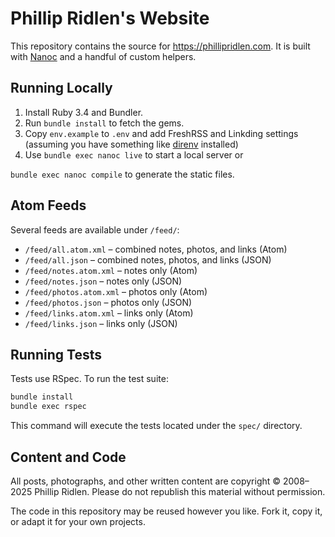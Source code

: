# Phillip Ridlen's Website

This repository contains the source for <https://phillipridlen.com>.
It is built with [Nanoc](https://nanoc.app) and a handful of custom
helpers.

## Running Locally

1. Install Ruby 3.4 and Bundler.
1. Run `bundle install` to fetch the gems.
1. Copy `env.example` to `.env` and add FreshRSS and Linkding settings
   (assuming you have something like [direnv] installed)
1. Use `bundle exec nanoc live` to start a local server or

`bundle exec nanoc compile` to generate the static files.

[direnv]: https://direnv.net

## Atom Feeds

Several feeds are available under `/feed/`:

- `/feed/all.atom.xml` – combined notes, photos, and links (Atom)
- `/feed/all.json` – combined notes, photos, and links (JSON)
- `/feed/notes.atom.xml` – notes only (Atom)
- `/feed/notes.json` – notes only (JSON)
- `/feed/photos.atom.xml` – photos only (Atom)
- `/feed/photos.json` – photos only (JSON)
- `/feed/links.atom.xml` – links only (Atom)
- `/feed/links.json` – links only (JSON)

## Running Tests

Tests use RSpec. To run the test suite:

```bash
bundle install
bundle exec rspec
```

This command will execute the tests located under the `spec/` directory.

## Content and Code

All posts, photographs, and other written content are copyright © 2008–2025
Phillip Ridlen. Please do not republish this material without permission.

The code in this repository may be reused however you like. Fork it, copy
it, or adapt it for your own projects.
